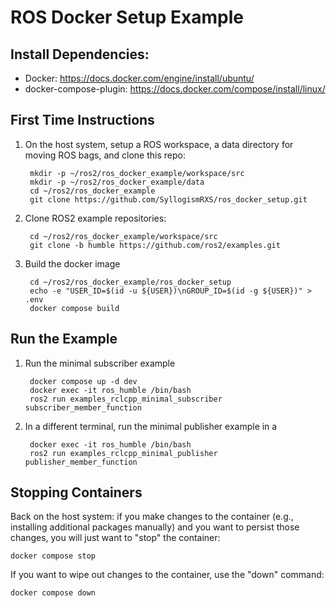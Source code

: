 # ROS Docker Setup Example

## Install Dependencies:

* Docker: https://docs.docker.com/engine/install/ubuntu/
* docker-compose-plugin: https://docs.docker.com/compose/install/linux/

## First Time Instructions

1. On the host system, setup a ROS workspace, a data directory for moving ROS
   bags, and clone this repo:

        mkdir -p ~/ros2/ros_docker_example/workspace/src
        mkdir -p ~/ros2/ros_docker_example/data
        cd ~/ros2/ros_docker_example
        git clone https://github.com/SyllogismRXS/ros_docker_setup.git

2. Clone ROS2 example repositories:

        cd ~/ros2/ros_docker_example/workspace/src
        git clone -b humble https://github.com/ros2/examples.git

3. Build the docker image

        cd ~/ros2/ros_docker_example/ros_docker_setup
        echo -e "USER_ID=$(id -u ${USER})\nGROUP_ID=$(id -g ${USER})" > .env
        docker compose build

## Run the Example

1. Run the minimal subscriber example

        docker compose up -d dev
        docker exec -it ros_humble /bin/bash
        ros2 run examples_rclcpp_minimal_subscriber subscriber_member_function

2. In a different terminal, run the minimal publisher example in a

        docker exec -it ros_humble /bin/bash
        ros2 run examples_rclcpp_minimal_publisher publisher_member_function

## Stopping Containers

Back on the host system: if you make changes to the container (e.g., installing
additional packages manually) and you want to persist those changes, you will
just want to "stop" the container:

    docker compose stop

If you want to wipe out changes to the container, use the "down"
command:

    docker compose down
